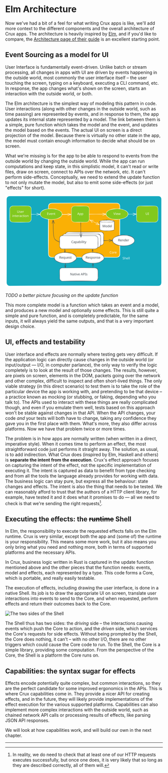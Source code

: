 # Elm Architecture

Now we've had a bit of a feel for what writing Crux apps is like, we'll add more context to the different components and the overall architecture of Crux apps. The architecture is heavily inspired by [Elm](http://elm-lang.org), and if you'd like to compare, the [Architecture page of their guide](https://guide.elm-lang.org/architecture/) is an excellent starting point.

## Event Sourcing as a model for UI

User Interface is fundamentally event-driven. Unlike batch or stream processing, all changes in apps with UI are driven by events happening in the outside world, most commonly the user interface itself – the user touching the screen, typing on a keyboard, executing a CLI command, etc. In response, the app changes what's shown on the screen, starts an interaction with the outside world, or both.

The Elm architecture is the simplest way of modeling this pattern in code. User interactions (along with other changes in the outside world, such as time passing) are represented by events, and in response to them, the app updates its internal state represented by a model. The link between them is a simple, pure function which takes the model and the event, and updates the model based on the events. The actual UI on screen is a direct projection of the model. Because there is virtually no other state in the app, the model must contain enough information to decide what should be on screen.

What we're missing is for the app to be able to respond to events from the outside world by changing the outside world. While the app can run computations and keep state, in this simplistic model, it can't read or write files, draw on screen, connect to APIs over the network, etc. It can't perform side-effects. Conceptually, we need to extend the update function to not only mutate the model, but also to emit some side-effects (or just "effects" for short).

![Logical architecture](../architecture.svg)

_TODO a better picture focusing on the update function_

This more complete model is a function which takes an event and a model, and produces a new model and optionally some effects. This is still quite a simple and pure function, and is completely predictable, for the same inputs, it will always yield the same outputs, and that is a very important design choice.

## UI, effects and testability

User interface and effects are normally where testing gets very difficult. If the application logic can directly cause changes in the outside world (or input/output — I/O, in computer parlance), the only way to verify the logic completely is to look at the result of those changes. The results, however, are pixels on screen, elements in the DOM, packets going over the network and other complex, difficult to inspect and often short-lived things. The only viable strategy (in this direct scenario) to test them is to take the role of the particular device the app is working with, and pretending to be that device – a practice known as mocking (or stubbing, or faking, depending who you talk to). The APIs used to interact with these things are really complicated though, and even if you emulate them well, tests based on this approach won't be stable against changes in that API. When the API changes, your code _and_ your tests will both have to change, taking any confidence they gave you in the first place with them. What's more, they also differ across platforms. Now we have that problem twice or more times.

The problem is in how apps are normally written (when written in a direct, imperative style). When it comes time to perform an effect, the most straightforward code just performs it straight away. The solution, as usual, is to add indirection. What Crux does (inspired by Elm, Haskell and others) is **separate the intent from the execution**. Crux's effect approach focuses on capturing the intent of the effect, not the specific implementation of executing it. The intent is captured as data to benefit from type checking and from all the tools the language already provides for working with data. The business logic can stay pure, but express all the behaviour: state changes and effects. The intent is also the thing that needs to be tested. We can reasonably afford to trust that the authors of a HTTP client library, for example, have tested it and it does what it promises to do — all we need to check is that we're sending the right requests[^testing].

## Executing the effects: the ~~runtime~~ Shell

In Elm, the responsibility to execute the requested effects falls on the Elm runtime. Crux is very similar, except both the app and (some of) the runtime is your responsibility. This means some more work, but it also means you only bring what you need and nothing more, both in terms of supported platforms and the necessary APIs.

In Crux, business logic written in Rust is captured in the update function mentioned above and the other pieces that the function needs: events, model and effects, each represented by a type. This code forms a Core, which is portable, and really easily testable.

The execution of effects, including drawing the user interface, is done in a native Shell. Its job is to draw the appropriate UI on screen, translate user interactions into events to send to the Core, and when requested, perform effects and return their outcomes back to the Core.

![The two sides of the Shell](../crux.png)

The Shell thus has two sides: the _driving_ side – the interactions causing events which push the Core to action, and the _driven_ side, which services the Core's requests for side effects. Without being prompted by the Shell, the Core does nothing, it can't – with no other I/O, there are no other triggers which could cause the Core code to run. To the Shell, the Core is a simple library, providing some computation. From the perspective of the Core, the Shell is a platform the Core runs on.

## Capabilities: the syntax sugar for effects

Effects encode potentially quite complex, but common interactions, so they are the perfect candidate for some improved ergonomics in the APIs. This is where Crux capabilities come in. They provide a nicer API for creating effects, and in the future, they will likely provide implementations of the effect execution for the various supported platforms. Capabilities can also implement more complex interactions with the outside world, such as chained network API calls or processing results of effects, like parsing JSON API responses.

We will look at how capabilities work, and will build our own in the next chapter.

---

[^testing]: In reality, we do need to check that at least one of our HTTP requests executes successfully, but once one does, it is very likely that so long as they are described correctly, all of them will.
